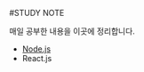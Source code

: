 #STUDY NOTE

매일 공부한 내용을 이곳에 정리합니다.

* [Node.js](https://github.com/sion0305/Node.js-React-/tree/master/Node.js)
* React.js